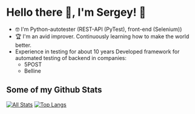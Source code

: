 # Hello there 👋, I'm Sergey! 🦦

- 🤓 I'm Python-autotester (REST-API (PyTest), front-end (Selenium))
- 🏆 I'm an avid improver. Continuously learning how to make the world better.
- Experience in testing for about 10 years
Developed framework for automated testing of backend in companies:
  - 5POST
  - Belline

## Some of my Github Stats
[![All Stats](https://github-readme-stats-axpwmfcg3.vercel.app/api?username=PROaction&show_icons=true&include_all_commits=true&count_private=true&hide=contribs)](https://github.com/pedes/github-readme-stats)
[![Top Langs](https://github-readme-stats-axpwmfcg3.vercel.app/api/top-langs/?username=PROaction&layout=compact)](https://github.com/pedes/github-readme-stats)


<!--![PROaction's github stats](https://github-readme-stats.vercel.app/api?username=PROaction) -->

